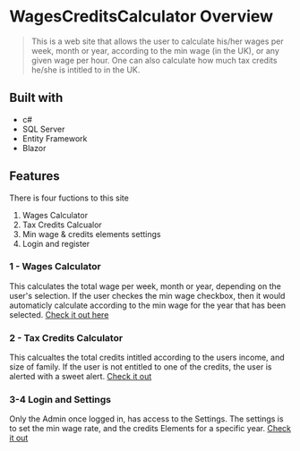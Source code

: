# WagesCreditsCalculator Overview
> This is a web site that allows the user to calculate his/her wages per week, month or year, according to the min wage (in the UK), or any given wage per hour.
> One can also calculate how much tax credits he/she is intitled to in the UK.

## Built with
* c#
* SQL Server
* Entity Framework
* Blazor

## Features
There is four fuctions to this site
1. Wages Calculator
2. Tax Credits Calcualor
3. Min wage & credits elements settings
4. Login and register

### 1 - Wages Calculator
This calculates the total wage per week, month or year, depending on the user's selection. If the user checkes the min wage checkbox, then it would automaticly calculate according to the min wage for the year that has been selected. [Check it out here](https://user-images.githubusercontent.com/70821594/159604621-cdd91dd2-f8a9-4d8f-a321-a2cd09604524.mp4)

### 2 - Tax Credits Calculator
This calcualtes the total credits intitled according to the users income, and size of family. If the user is not entitled to one of the credits, the user is alerted with a sweet alert. [Check it out](https://user-images.githubusercontent.com/70821594/159609635-b574df8c-27fa-42e6-98de-c1489169f4aa.mp4)

### 3-4 Login and Settings
Only the Admin once logged in, has access to the Settings. The settings is to set the min wage rate, and the credits Elements for a specific year.
[Check it out](https://user-images.githubusercontent.com/70821594/159605665-ea9eaf4d-bbbc-417b-8685-279ce88fa608.mp4)






